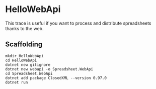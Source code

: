 # HelloWebApi

This trace is useful if you want to process and distribute spreadsheets thanks to the web.

## Scaffolding

```shell
mkdir HelloWebApi
cd HelloWebApi
dotnet new gitignore
dotnet new webapi -o Spreadsheet.WebApi
cd Spreadsheet.WebApi
dotnet add package ClosedXML --version 0.97.0
dotnet run
```
